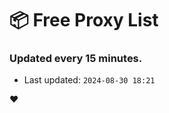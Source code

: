 # :package: Free Proxy List
### Updated every 15 minutes.

- Last updated: `2024-08-30 18:21`

:heart:
